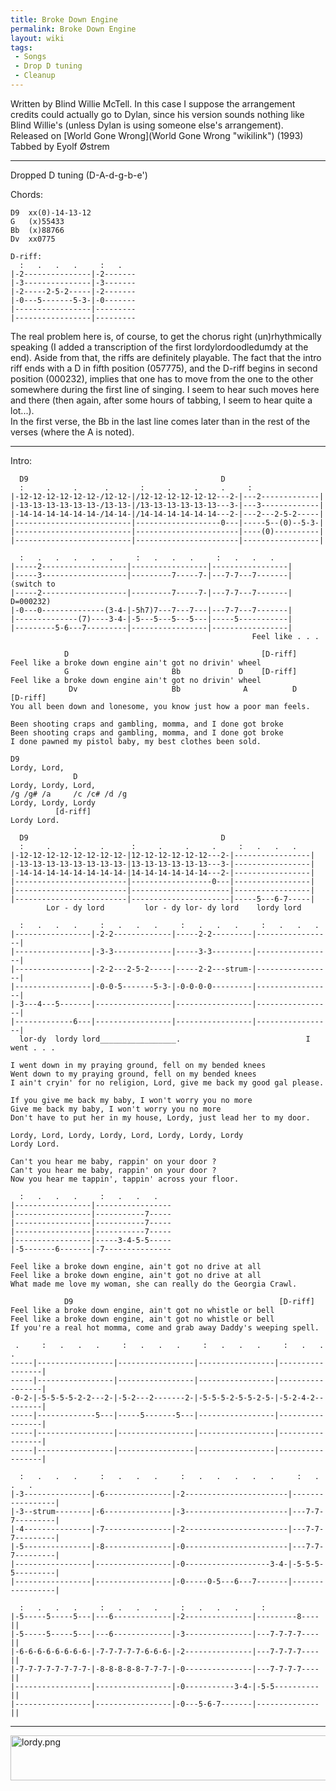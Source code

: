 ```yaml
---
title: Broke Down Engine
permalink: Broke Down Engine
layout: wiki
tags:
 - Songs
 - Drop D tuning
 - Cleanup
---
```


Written by Blind Willie McTell. In this case I suppose the arrangement
credits could actually go to Dylan, since his version sounds nothing
like Blind Willie's (unless Dylan is using someone else's
arrangement).  
Released on [World Gone Wrong](World Gone Wrong "wikilink") (1993)  
Tabbed by Eyolf Østrem

* * * * *

Dropped D tuning (D-A-d-g-b-e')

Chords:

    D9  xx(0)-14-13-12
    G   (x)55433
    Bb  (x)88766
    Dv  xx0775

    D-riff:
      :   .   .   .     :   .
    |-2---------------|-2-------
    |-3---------------|-3-------
    |-2-----2-5-2-----|-2-------
    |-0---5-------5-3-|-0-------
    |-----------------|---------
    |-----------------|---------

The real problem here is, of course, to get the chorus right
(un)rhythmically speaking (I added a transcription of the first
lordylordoodledumdy at the end). Aside from that, the riffs are
definitely playable. The fact that the intro riff ends with a D in fifth
position (057775), and the D-riff begins in second position (000232),
implies that one has to move from the one to the other somewhere during
the first line of singing. I seem to hear such moves here and there
(then again, after some hours of tabbing, I seem to hear quite a
lot...).  
In the first verse, the Bb in the last line comes later than in the rest
of the verses (where the A is noted).

* * * * *

Intro:

      D9                                           D
      :     .     .      .       :     .     .     .     :
    |-12-12-12-12-12-12-/12-12-|/12-12-12-12-12-12---2-|---2-------------|
    |-13-13-13-13-13-13-/13-13-|/13-13-13-13-13-13---3-|---3-------------|
    |-14-14-14-14-14-14-/14-14-|/14-14-14-14-14-14---2-|---2---2-5-2-----|
    |--------------------------|-------------------0---|-----5--(0)--5-3-|
    |--------------------------|-----------------------|----(0)----------|
    |--------------------------|-----------------------|-----------------|

      :   .   .   .   .   .     :   .   .   .     :   .   .   .
    |-----2-------------------|-----------------|-----------------|
    |-----3-------------------|---------7-----7-|---7-7---7-------| (switch to
    |-----2-------------------|---------7-----7-|---7-7---7-------| D=000232)
    |-0---0--------------(3-4-|-5h7)7---7---7---|---7-7---7-------|
    |--------------(7)----3-4-|-5---5---5---5---|-----5-----------|
    |---------5-6---7---------|-----------------|-----------------|
                                                          Feel like . . .

                D                                           [D-riff]
    Feel like a broke down engine ain't got no drivin' wheel
                G                       Bb             D    [D-riff]
    Feel like a broke down engine ain't got no drivin' wheel
                 Dv                     Bb              A          D    [D-riff]
    You all been down and lonesome, you know just how a poor man feels.

    Been shooting craps and gambling, momma, and I done got broke
    Been shooting craps and gambling, momma, and I done got broke
    I done pawned my pistol baby, my best clothes been sold.

    D9
    Lordy, Lord,
                  D
    Lordy, Lordy, Lord,
    /g /g# /a     /c /c# /d /g
    Lordy, Lordy, Lordy
              [d-riff]
    Lordy Lord.

      D9                                           D
      :     .     .     .      :     .     .     .     :   .   .   .
    |-12-12-12-12-12-12-12-12-|12-12-12-12-12-12---2-|-----------------|
    |-13-13-13-13-13-13-13-13-|13-13-13-13-13-13---3-|-----------------|
    |-14-14-14-14-14-14-14-14-|14-14-14-14-14-14---2-|-----------------|
    |-------------------------|------------------0---|-----------------|
    |-------------------------|----------------------|-----------------|
    |-------------------------|----------------------|-----5---6-7-----|
            Lor - dy lord         lor - dy lor- dy lord    lordy lord

      :   .   .   .     :   .   .   .     :   .   .   .     :   .   .   .
    |-----------------|-2-2-------------|-----2-2---------|-----------------|
    |-----------------|-3-3-------------|-----3-3---------|-----------------|
    |-----------------|-2-2---2-5-2-----|-----2-2---strum-|-----------------|
    |-----------------|-0-0-5-------5-3-|-0-0-0-0---------|-----------------|
    |-3---4---5-------|-----------------|-----------------|-----------------|
    |-------------6---|-----------------|-----------------|-----------------|
      lor-dy  lordy lord_________________.                            I went . . .

    I went down in my praying ground, fell on my bended knees
    Went down to my praying ground, fell on my bended knees
    I ain't cryin' for no religion, Lord, give me back my good gal please.

    If you give me back my baby, I won't worry you no more
    Give me back my baby, I won't worry you no more
    Don't have to put her in my house, Lordy, just lead her to my door.

    Lordy, Lord, Lordy, Lordy, Lord, Lordy, Lordy, Lordy
    Lordy Lord.

    Can't you hear me baby, rappin' on your door ?
    Can't you hear me baby, rappin' on your door ?
    Now you hear me tappin', tappin' across your floor.

      :   .   .   .     :   .   .   .
    |-----------------|-----------------
    |-----------------|-----------7-----
    |-----------------|-----------7-----
    |-----------------|-----------7-----
    |-----------------|-----3-4-5-5-----
    |-5-------6-------|-7---------------

    Feel like a broke down engine, ain't got no drive at all
    Feel like a broke down engine, ain't got no drive at all
    What made me love my woman, she can really do the Georgia Crawl.

                D9                                              [D-riff]
    Feel like a broke down engine, ain't got no whistle or bell
    Feel like a broke down engine, ain't got no whistle or bell
    If you're a real hot momma, come and grab away Daddy's weeping spell.

     .     :   .   .   .     :   .   .   .     :   .   .   .     :   .   .   .
    -----|-----------------|-----------------|-----------------|-----------------|
    -----|-----------------|-----------------|-----------------|-----------------|
    -0-2-|-5-5-5-5-2-2---2-|-5-2---2-------2-|-5-5-5-2-5-5-2-5-|-5-2-4-2---------|
    -----|-------------5---|-----5-------5---|-----------------|-----------------|
    -----|-----------------|-----------------|-----------------|-----------------|
    -----|-----------------|-----------------|-----------------|-----------------|

      :   .   .   .     :   .   .   .     :   .   .   .   .   .     :   .   .   .
    |-3---------------|-6---------------|-2-----------------------|-----------------|
    |-3--strum--------|-6---------------|-3-----------------------|---7-7-7---------|
    |-4---------------|-7---------------|-2-----------------------|---7-7-7---------|
    |-5---------------|-8---------------|-0-----------------------|---7-7-7---------|
    |-----------------|-----------------|-0-------------------3-4-|-5-5-5-5---------|
    |-----------------|-----------------|-0-----0-5---6---7-------|-----------------|

      :   .   .   .     :   .   .   .     :   .   .   .     :
    |-5-----5-----5---|---6-------------|-2---------------|---------8----||
    |-5-----5-----5---|---6-------------|-3---------------|---7-7-7-7----||
    |-6-6-6-6-6-6-6-6-|-7-7-7-7-7-6-6-6-|-2---------------|---7-7-7-7----||
    |-7-7-7-7-7-7-7-7-|-8-8-8-8-8-7-7-7-|-0---------------|---7-7-7-7----||
    |-----------------|-----------------|-0-----------3-4-|-5-5----------||
    |-----------------|-----------------|-0---5-6-7-------|--------------||

* * * * *

<img src="../graphics/lordy.png" alt="lordy.png" width="600" height="72">
